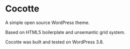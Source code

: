 Cocotte
=======

A simple open source WordPress theme.

Based on HTML5 boilerplate and unsemantic grid system.

Cocotte was built and tested on WordPress 3.8.
